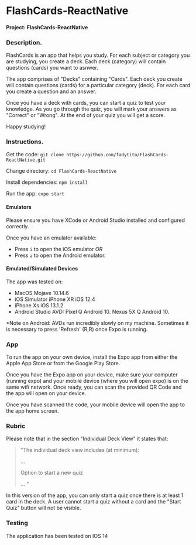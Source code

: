# FlashCards-ReactNative

#### Project: FlashCards-ReactNative

### Description. 

FlashCards is an app that helps you study. For each subject or category you are studying, you create a deck. Each deck (category) will contain questions (cards) you want to asnwer. 

The app comprises of "Decks" containing "Cards". Each deck you create will contain questions (cards) for a particular category (deck). For each card you create a question and an answer. 

Once you have a deck with cards, you can start a quiz to test your knowledge. As you go through the quiz, you will mark your answers as "Correct" or "Wrong". At the end of your quiz you will get a score. 

Happy studying!

### Instructions. 

Get the code: 
`git clone https://github.com/fadytito/FlashCards-ReactNative.git`

Change directory: 
`cd FlashCards-ReactNative` 

Install dependencies:
`npm install`

Run the app: 
`expo start`

#### Emulators

Please ensure you have XCode or Android Studio installed and configured correctly. 

Once you have an emulator available: 

* Press `i` to open the iOS emulator *OR*
* Press `a` to open the Android emulator.

#### Emulated/Simulated Devices 

The app was tested on: 

* MacOS Mojave 10.14.6
* iOS Simulator iPhone XR iOS 12.4
* iPhone Xs iOS 13.1.2
* Android Studio AVD: Pixel Q Android 10. Nexus 5X Q Android 10.

*Note on Android: AVDs run incredibly slowly on my machine. Sometimes it is necessary to press 'Refresh' (R,R) once Expo is running. 

### App 

To run the app on your own device, install the Expo app from either the Apple App Store or from the Google Play Store. 

Once you have the Expo app on  your device, make sure your computer (running expo) and your mobile device (where you will open expo) is on the same wifi network. Once ready, you can scan the provided QR Code and the app will open on your device. 

Once you have scanned the code, your mobile device will open the app to the app home screen. 

### Rubric

Please note that in the section "Individual Deck View" it states that: 

> "The individual deck view includes (at minimum): 
>
> ...
>
> Option to start a new quiz
>
> ...
> "


In this version of the app, you can only start a quiz once there is at least 1 card in the deck. A user cannot start a quiz without a card and the "Start Quiz" button will not be visible. 

### Testing

The application has been tested on IOS 14
